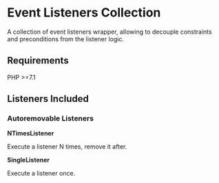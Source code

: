 # Event Listeners Collection

A collection of event listeners wrapper, allowing to decouple constraints and preconditions from the listener logic.

## Requirements

PHP >=7.1

## Listeners Included

### Autoremovable Listeners

**NTimesListener**

Execute a listener N times, remove it after.

**SingleListener**

Execute a listener once.

